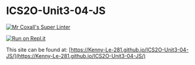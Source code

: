 # ICS2O-Unit3-04-JS

[![Mr Coxall's Super Linter](https://github.com/Kenny-Le-281/ICS2O-Unit3-04-JS/workflows/Mr%20Coxall's%20Super%20Linter/badge.svg)](https://github.com/Kenny-Le-281/ICS2O-Unit3-04-JS/actions)

[![Run on Repl.it](https://repl.it/badge/github/Kenny-Le-281/ICS2O-Unit3-04-JS)](https://repl.it/github/Kenny-Le-281/ICS2O-Unit3-04-JS)

This site can be found at: [https://Kenny-Le-281.github.io/ICS2O-Unit3-04-JS/](https://Kenny-Le-281.github.io/ICS2O-Unit3-04-JS/)
